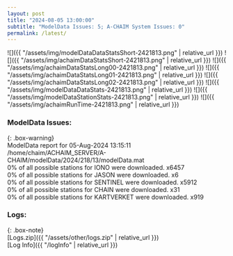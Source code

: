 ```yaml
---
layout: post
title: "2024-08-05 13:00:00"
subtitle: "ModelData Issues: 5; A-CHAIM System Issues: 0"
permalink: /latest/
---
```


![]({{ "/assets/img/modelDataDataStatsShort-2421813.png" | relative_url }})
![]({{ "/assets/img/achaimDataStatsShort-2421813.png" | relative_url }})
![]({{ "/assets/img/achaimDataStatsLong00-2421813.png" | relative_url }})
![]({{ "/assets/img/achaimDataStatsLong01-2421813.png" | relative_url }})
![]({{ "/assets/img/achaimDataStatsLong02-2421813.png" | relative_url }})
![]({{ "/assets/img/modelDataDataStats-2421813.png" | relative_url }})
![]({{ "/assets/img/modelDataStationStats-2421813.png" | relative_url }})
![]({{ "/assets/img/achaimRunTime-2421813.png" | relative_url }})


### ModelData Issues:  
  
{: .box-warning}  
 ModelData report for 05-Aug-2024 13:15:11   
 /home/chaim/ACHAIM_SERVER/A-CHAIM/modelData/2024/218/13/modelData.mat   
 0% of all possible stations for IONO were downloaded. x6457   
 0% of all possible stations for JASON were downloaded. x6   
 0% of all possible stations for SENTINEL were downloaded. x5912   
 0% of all possible stations for CHAIN were downloaded. x31   
 0% of all possible stations for KARTVERKET were downloaded. x919   
  


### Logs:  
  
{: .box-note}  
[Logs.zip]({{ "/assets/other/logs.zip" | relative_url }})  
[Log Info]({{ "/logInfo" | relative_url }})  
